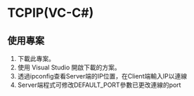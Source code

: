 # TCPIP(VC-C#)



## 使用專案

1. 下載此專案。
2. 使用 Visual Studio 開啟下載的方案。
3. 透過ipconfig查看Server端的IP位置，在Client端輸入IP以連線
4. Server端程式可修改DEFAULT_PORT參數已更改連線的port

